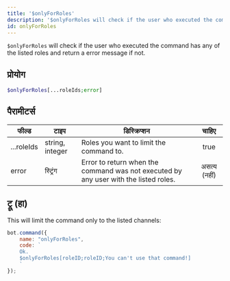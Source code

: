 ```yaml
---
title: '$onlyForRoles'
description: '$onlyForRoles will check if the user who executed the command has any of the listed roles and return a error message if not.'
id: onlyForRoles
---
```


`$onlyForRoles` will check if the user who executed the command has any of the listed roles and return a error message if not.

## प्रोयोग

```php
$onlyForRoles[...roleIds;error]
```

## पैरामीटर्स

| फील्ड      | टाइप            | डिस्क्रिप्शन                                                                         |    चाहिए     |
| ---------- | --------------- | ------------------------------------------------------------------------------------ |:------------:|
| ...roleIds | string, integer | Roles you want to limit the command to.                                              |     true     |
| error      | स्ट्रिंग        | Error to return when the command was not executed by any user with the listed roles. | असत्य (नहीं) |

## ट्रू (हा)

This will limit the command only to the listed channels:

```javascript
bot.command({
    name: "onlyForRoles",
    code: `
    Ok.
    $onlyForRoles[roleID;roleID;You can't use that command!]
    `
});
```